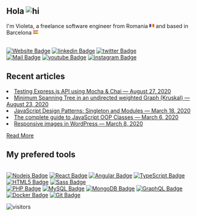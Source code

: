 <h2>Hola <img src="https://user-images.githubusercontent.com/1303154/88677602-1635ba80-d120-11ea-84d8-d263ba5fc3c0.gif" width="28px" alt="hi"></h2>
<p>I'm Violeta, a freelance software engineer from Romania <img src="romania.svg" width="13"/> and based in Barcelona <img src="spain.svg" width="13"/></p>
<p><br><a href="https://girlsincode.com"><img src="https://img.shields.io/badge/-girlsincode-004880?style=flat&amp;labelColor=004880&amp;logo=&amp;logoColor=white&amp;link=https://girlsincode.com" alt="Website Badge"></a> <a href="https://www.linkedin.com/in/avioleta/"><img src="https://img.shields.io/badge/-avioleta-0e76a8?style=flat&amp;labelColor=0e76a8&amp;logo=linkedin&amp;logoColor=white&amp;link=https://www.linkedin.com/in/avioleta/" alt="linkedin Badge"></a> <a href="https://twitter.com/girls_incode"><img src="https://img.shields.io/badge/-girls_incode-1ca0f1?style=flat&amp;labelColor=1ca0f1&amp;logo=twitter&amp;logoColor=white&amp;link=https://twitter.com/girls_incode" alt="twitter Badge"></a><br><a href="mailto:girls.in.codes@gmail.com"><img src="https://img.shields.io/badge/-girls.in.codes-c0392b?style=flat&amp;labelColor=c0392b&amp;logo=gmail&amp;logoColor=white&amp;link=mailto:girls.in.codes@gmail.com" alt="Mail Badge"></a> <a href="https://youtube.com/girls_incode"><img src="https://img.shields.io/badge/-girls_incode-e74c3c?style=flat&amp;labelColor=e74c3c&amp;logo=youtube&amp;logoColor=white&amp;link=https://youtube.com/girls_incode" alt="youtube Badge"></a> <a href="https://www.instagram.com/violeta.girlsincode"><img src="https://img.shields.io/badge/-violeta.girlsincode-E4405F?style=flat&amp;labelColor=E4405F&amp;logo=instagram&amp;logoColor=white&amp;link=https://www.instagram.com/violeta.girlsincode" alt="instagram Badge"></a></p>
<h2>Recent articles</h2>
<li><a target="_blank" href="https://girlsincode.com/javascript/testing-express-js-api-using-mocha-chai/">Testing Express.js API using Mocha &#038; Chai — August 27, 2020</a></li><li><a target="_blank" href="https://girlsincode.com/javascript/minimum-spanning-tree-in-an-undirected-weighted-graph-kruskal/">Minimum Spanning Tree in an undirected weighted Graph (Kruskal) — August 23, 2020</a></li><li><a target="_blank" href="https://girlsincode.com/javascript/javascript-design-patterns-singleton-and-modules/">JavaScript Design Patterns: Singleton and Modules — March 18, 2020</a></li><li><a target="_blank" href="https://girlsincode.com/javascript/the-complete-guide-to-javascript-oop-classes/">The complete guide to JavaScript OOP Classes — March 6, 2020</a></li><li><a target="_blank" href="https://girlsincode.com/php/responsive-images-in-wordpress/">Responsive images in WordPress — March 8, 2020</a></li>
<p><a target="_blank" href="https://girlsincode.com/">Read More</a></p>
<h2>My prefered tools</h2>
<p><br><a href="undefined"><img src="https://img.shields.io/badge/-Nodejs-fff?style=flat&amp;labelColor=&amp;logo=Node.js&amp;logoColor=43853d&amp;link=undefined" alt="Nodejs Badge"></a> <a href="undefined"><img src="https://img.shields.io/badge/-React-fff?style=flat&amp;labelColor=&amp;logo=React&amp;logoColor=004880&amp;link=undefined" alt="React Badge"></a> <a href="undefined"><img src="https://img.shields.io/badge/-Angular-fff?style=flat&amp;labelColor=&amp;logo=Angular&amp;logoColor=DD0031&amp;link=undefined" alt="Angular Badge"></a> <a href="undefined"><img src="https://img.shields.io/badge/-TypeScript-fff?style=flat&amp;labelColor=&amp;logo=TypeScript&amp;logoColor=004880&amp;link=undefined" alt="TypeScript Badge"></a> <a href="undefined"><img src="https://img.shields.io/badge/-HTML5-fff?style=flat&amp;labelColor=&amp;logo=HTML5&amp;logoColor=E34F26&amp;link=undefined" alt="HTML5 Badge"></a> <a href="undefined"><img src="https://img.shields.io/badge/-Sass-fff?style=flat&amp;labelColor=&amp;logo=Sass&amp;logoColor=CC6699&amp;link=undefined" alt="Sass Badge"></a><br><a href="undefined"><img src="https://img.shields.io/badge/-PHP-fff?style=flat&amp;labelColor=&amp;logo=PHP&amp;logoColor=004880&amp;link=undefined" alt="PHP Badge"></a> <a href="undefined"><img src="https://img.shields.io/badge/-MySQL-fff?style=flat&amp;labelColor=&amp;logo=MySQL&amp;logoColor=222&amp;link=undefined" alt="MySQL Badge"></a> <a href="undefined"><img src="https://img.shields.io/badge/-MongoDB-fff?style=flat&amp;labelColor=&amp;logo=MongoDB&amp;logoColor=13aa52&amp;link=undefined" alt="MongoDB Badge"></a> <a href="undefined"><img src="https://img.shields.io/badge/-GraphQL-fff?style=flat&amp;labelColor=&amp;logo=GraphQL&amp;logoColor=E10098&amp;link=undefined" alt="GraphQL Badge"></a> <a href="undefined"><img src="https://img.shields.io/badge/-Docker-fff?style=flat&amp;labelColor=&amp;logo=Docker&amp;logoColor=undefined&amp;link=undefined" alt="Docker Badge"></a> <a href="undefined"><img src="https://img.shields.io/badge/-Git-fff?style=flat&amp;labelColor=&amp;logo=Git&amp;logoColor=F05032&amp;link=undefined" alt="Git Badge"></a></p>
<p><img src="https://visitor-badge.glitch.me/badge?page_id=.girls-incode.girls-incode" alt="visitors"></p>
